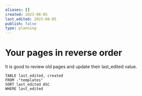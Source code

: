 ```yaml
---
aliases: []
created: 2023-08-05
last_edited: 2023-08-05
publish: false
type: planning
---
```

# Your pages in reverse order

It is good to review old pages and update their last_edited value.

```dataview
TABLE last_edited, created
FROM -"templates"
SORT last_edited ASC
WHERE last_edited
```
